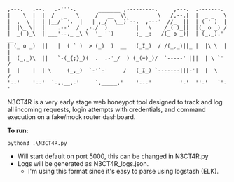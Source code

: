 ```
,---.   .--.   .-'''-.       _______ ,---------.     ,---.  .-------.     
|    \  |  |  /   _   \     /   __  \\          \   /,--.|  |  _ _   \    
|  ,  \ |  | |__/` '.  |   | ,_/  \__)`--.  ,---'  //_  ||  | ( ' )  |    
|  |\_ \|  |    .--'  /  ,-./  )         |   \    /_( )_||  |(_ o _) /    
|  _( )_\  | ___'--._ _\ \  '_ '`)       :_ _:   /(_ o _)|  | (_,_).' __  
| (_ o _)  ||   |  ( ` )  > (_)  )  __   (_I_)  / /(_,_)||_ |  |\ \  |  | 
|  (_,_)\  ||   `-(_{;}_)(  .  .-'_/  ) (_(=)_)/  `-----' |||  | \ `'   / 
|  |    |  | \     (_,_)  `-'`-'     /   (_I_) `-------|||-'|  |  \    /  
'--'    '--'  `-..__.-'     `._____.'    '---'         '-'  ''-'   `'-'  
```

N3CT4R is a very early stage web honeypot tool designed to track and log all incoming requests, login attempts with credentials, and command execution on a fake/mock router dashboard.

**To run:**
```
python3 .\N3CT4R.py
```
- Will start default on port 5000, this can be changed in N3CT4R.py
- Logs will be generated as N3CT4R_logs.json. 
    - I'm using this format since it's easy to parse using logstash (ELK).